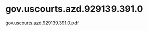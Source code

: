 # gov.uscourts.azd.929139.391.0

[gov.uscourts.azd.929139.391.0.pdf](gov%20uscourts%20azd%20929139%20391%200%20a0758422272b41f798de1c6a41b192e0/gov.uscourts.azd.929139.391.0.pdf)